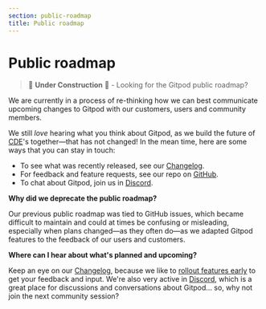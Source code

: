 ```yaml
---
section: public-roadmap
title: Public roadmap
---
```


# Public roadmap

> 🚧 **Under Construction** 🚧 - Looking for the Gitpod public roadmap?

We are currently in a process of re-thinking how we can best communicate upcoming changes to Gitpod with our customers, users and community members.

We still _love_ hearing what you think about Gitpod, as we build the future of [CDE](https://www.gitpod.io/cde)'s together—that has not changed! In the mean time, here are some ways that you can stay in touch:

-   To see what was recently released, see our [Changelog](https://gitpod.io/changelog).
-   For feedback and feature requests, see our repo on [GitHub](https://github.com/gitpod-io/gitpod/issues/new/choose).
-   To chat about Gitpod, join us in [Discord](https://gitpod.io/chat).

**Why did we deprecate the public roadmap?**

Our previous public roadmap was tied to GitHub issues, which became difficult to maintain and could at times be confusing or misleading, especially when plans changed—as they often do—as we adapted Gitpod features to the feedback of our users and customers.

**Where can I hear about what's planned and upcoming?**

Keep an eye on our [Changelog](https://gitpod.io/changelog), because we like to [rollout features early](https://www.gitpod.io/docs/help/public-roadmap/release-cycle) to get your feedback and input. We're also very active in [Discord](https://gitpod.io/chat), which is a great place for discussions and conversations about Gitpod... so, why not join the next community session?
